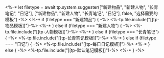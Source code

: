 <%-*  let filetype = await tp.system.suggester(["新建物品", "新建人物", "长青笔记", "日记"], ["新建物品", "新建人物", "长青笔记", "日记"], false, "选择需要的模板") -%>
<%-* if (filetype === "新建物品") {  -%>
<%-tp.file.include("[[tp-物品模板]]")-%>
<%-* }  else if (filetype === "新建人物") {  -%>
<%-tp.file.include("[[tp-人物模板]]")-%>
<%-* } else if (filetype === "长青笔记") {  -%>
<%-tp.file.include("[[tp-长青笔记模板]]")-%>
<%-* } else if (filetype === "日记") {  -%>
<%-tp.file.include("[[tp-每日日记模板]]")-%>
<%-* } else { -%>
<%-tp.file.include("[[tp-默认笔记模板]]")-%>
<%-* } -%>
